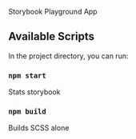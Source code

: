 Storybook Playground App

## Available Scripts

In the project directory, you can run:

### `npm start`
Stats storybook

### `npm build`
Builds SCSS alone
